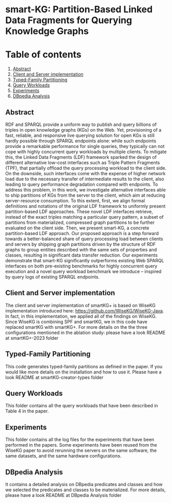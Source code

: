 # smart-KG: Partition-Based Linked Data Fragments for Querying Knowledge Graphs

# Table of contents
1. [Abstract](#Abstract)
2. [Client and Server implementation](#Implementation)
3. [Typed-Family Partitioning](#typed)
4. [Query Workloads](#QueryWorkloads)
5. [Experiments](#Experiments)
6. [DBpedia Analysis](#DBpedia)


## Abstract <a name="Abstract"></a>
RDF and SPARQL provide a uniform way to publish and query billions of triples in open knowledge graphs (KGs) on the Web. Yet, provisioning of a fast, reliable, and responsive live querying solution for open KGs is still hardly possible through SPARQL endpoints alone: while such endpoints provide a remarkable performance for single queries, they typically can not cope with highly concurrent query workloads by multiple clients. To mitigate this, the Linked Data Fragments (LDF) framework sparked the design of different alternative low-cost interfaces such as Triple Pattern Fragments (TPF), that partially offload the query processing workload to the client side. On the downside, such interfaces come with the expense of higher network load due to the necessary transfer of intermediate results to the client, also leading to query performance degradation compared with endpoints. To address this problem, in this work, we investigate alternative interfaces able to ship partitions of KGs from the server to the client, which aim at reducing server-resource consumption. To this extent, first, we align formal definitions and notations of the original LDF framework to uniformly present partition-based LDF approaches. These novel LDF interfaces retrieve, instead of the exact triples matching a particular query pattern, a subset of partitions from materialized, compressed graph partitions to be further evaluated on the client side. Then, we present smart-KG, a concrete partition-based LDF approach. Our proposed approach is a step forward towards a better-balanced share of query processing load between clients and servers by shipping graph partitions driven by the structure of RDF graphs to group entities described with the same sets of properties and classes, resulting in significant data transfer reduction. Our experiments demonstrate that smart-KG significantly outperforms existing Web SPARQL interfaces on both pre-existing benchmarks for highly concurrent query execution and a novel query workload benchmark we introduce – inspired by query logs of existing SPARQL endpoints.

## Client and Server implementation <a name="Implementation"></a>
The client and server implementation of smartKG+ is based on WiseKG implementation introduced here: https://github.com/WiseKG/WiseKG-Java. In fact, in this implementation, we applied all of the findings on WiseKG. Since WiseKG is combining SPF and smartKG, we in this code have replaced smartKG with smartKG+.
For more details on the the three configurations mentioned in the ablation study: please have a look README at smartKG+-2023 folder


## Typed-Family Partitioning <a name="typed"></a>
This code generates typed-family partitions as defined in the paper. If you would like more details on the installation and how to use it. Please have a look README at smartKG-creator-types folder

## Query Workloads <a name="QueryWorkloads"></a>

This folder contains all the query workloads that have been described in Table 4 in the paper.

## Experiments <a name="Experiments"></a>

This folder contains all the log files for the experiments that have been performed in the papers. Some experiments have been reused from the WiseKG paper to avoid rerunning the servers on the same software, the same datasets, and the same hardware configurations.

## DBpedia Analysis <a name="DBpedia"></a>

It contains a detailed analysis on DBpedia predicates and classes and how we selected the predicates and classes to be materialized. For more details, please have a look README at DBpedia Analysis folder
